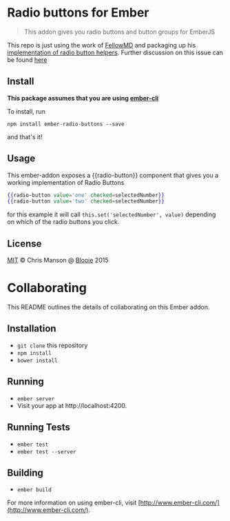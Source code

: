 # Radio buttons for Ember

> This addon gives you radio buttons and button groups for EmberJS

This repo is just using the work of [FellowMD](https://gist.github.com/FellowMD) and packaging up his [implementation of radio button helpers](https://gist.github.com/FellowMD/7973c9bec27f0e0a3508). Further discussion on this issue can be found [here](https://github.com/emberjs/ember.js/pull/4352)

## Install

**This package assumes that you are using [ember-cli](http://ember-cli.com)**

To install, run

```
npm install ember-radio-buttons --save
```

and that's it!

## Usage
This ember-addon exposes a {{radio-button}} component that gives you a working implementation of Radio Buttons

```hbs
{{radio-button value='one' checked=selectedNumber}}
{{radio-button value='two' checked=selectedNumber}}
```
for this example it will call ```this.set('selectedNumber', value)``` depending on which of the radio buttons you click.


## License

[MIT](http://opensource.org/licenses/MIT) © Chris Manson @ [Blooie](http://bloo.ie) 2015


# Collaborating
This README outlines the details of collaborating on this Ember addon.

## Installation

* `git clone` this repository
* `npm install`
* `bower install`

## Running

* `ember server`
* Visit your app at http://localhost:4200.

## Running Tests

* `ember test`
* `ember test --server`

## Building

* `ember build`

For more information on using ember-cli, visit [http://www.ember-cli.com/](http://www.ember-cli.com/).
